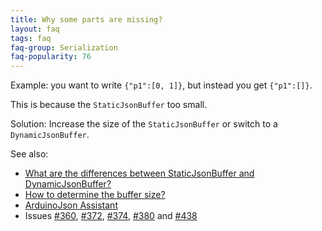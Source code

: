 ```yaml
---
title: Why some parts are missing?
layout: faq
tags: faq
faq-group: Serialization
faq-popularity: 76
---
```


Example: you want to write `{"p1":[0, 1]}`, but instead you get `{"p1":[]}`.

This is because the `StaticJsonBuffer` too small.

Solution: Increase the size of the `StaticJsonBuffer` or switch to a `DynamicJsonBuffer`.

See also:

* [What are the differences between StaticJsonBuffer and DynamicJsonBuffer?](#what-are-the-differences-between-staticjsonbuffer-and-dynamicjsonbuffer)
* [How to determine the buffer size?](#how-to-determine-the-buffer-size)
* [ArduinoJson Assistant](https://bblanchon.github.io/ArduinoJson/assistant/)
* Issues [#360](https://github.com/bblanchon/ArduinoJson/issues/360), [#372](https://github.com/bblanchon/ArduinoJson/issues/372), [#374](https://github.com/bblanchon/ArduinoJson/issues/374), [#380](https://github.com/bblanchon/ArduinoJson/issues/380) and [#438](https://github.com/bblanchon/ArduinoJson/issues/438)
